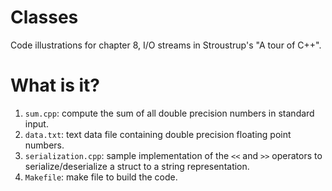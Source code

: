 # Classes
Code illustrations for chapter 8, I/O streams in Stroustrup's
"A tour of C++".

# What is it?
1. `sum.cpp`: compute the sum of all double precision numbers in
    standard input.
1. `data.txt`: text data file containing double precision floating point
    numbers.
1. `serialization.cpp`: sample implementation of the `<<` and `>>`
    operators to serialize/deserialize a struct to a string representation.
1. `Makefile`: make file to build the code.
